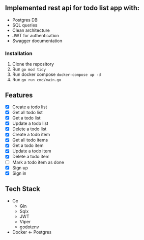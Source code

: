 ## Implemented rest api for todo list app with:
- Postgres DB
- SQL queries
- Clean architecture 
- JWT for authentication
- Swagger documentation

### Installation
1. Clone the repository
2. Run `go mod tidy`
3. Run docker compose `docker-compose up -d`
4. Run `go run cmd/main.go`

## Features
- [x] Create a todo list
- [x] Get all todo list
- [x] Get a todo list
- [x] Update a todo list
- [x] Delete a todo list
- [x] Create a todo item
- [x] Get all todo items
- [x] Get a todo item
- [x] Update a todo item
- [x] Delete a todo item
- [ ] Mark a todo item as done
- [x] Sign up
- [x] Sign in

## Tech Stack
- Go
  - Gin
  - Sqlx
  - JWT
  - Viper
  - godotenv
- Docker <- Postgres